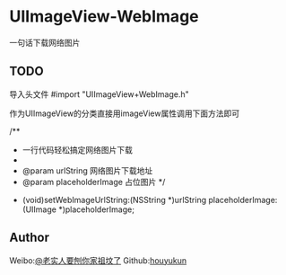 # UIImageView-WebImage
一句话下载网络图片


## TODO

导入头文件  #import "UIImageView+WebImage.h"

作为UIImageView的分类直接用imageView属性调用下面方法即可

/**
*  一行代码轻松搞定网络图片下载
*
*  @param urlString        网络图片下载地址
*  @param placeholderImage 占位图片
*/
- (void)setWebImageUrlString:(NSString *)urlString placeholderImage:(UIImage *)placeholderImage;



## Author

Weibo:[@老实人要刨你家祖坟了](http://weibo.com/caoeggs) 
Github:[houyukun](https://github.com/houyukun) 